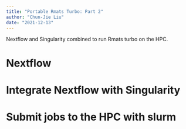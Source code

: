 ```yaml
---
title: "Portable Rmats Turbo: Part 2"
author: "Chun-Jie Liu"
date: "2021-12-13"
---
```


Nextflow and Singularity combined to run Rmats turbo on the HPC.

# Nextflow

# Integrate Nextflow with Singularity

# Submit jobs to the HPC with slurm